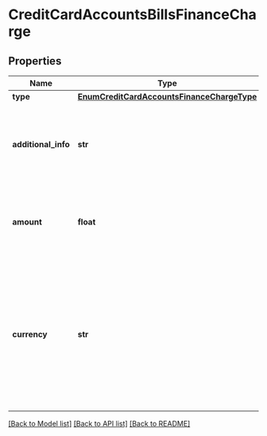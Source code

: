# CreditCardAccountsBillsFinanceCharge

## Properties
Name | Type | Description | Notes
------------ | ------------- | ------------- | -------------
**type** | [**EnumCreditCardAccountsFinanceChargeType**](EnumCreditCardAccountsFinanceChargeType.md) |  | 
**additional_info** | **str** | Campo livre, de preenchimento obrigatório se selecionado tipo de encargo &#x27;OUTROS&#x27; | [optional] 
**amount** | **float** | Valor cobrado pelo encargo. Expresso em valor monetário com 4 casas decimais | 
**currency** | **str** | Moeda referente ao valor cobrado pelo encargo, segundo modelo ISO-4217. p.ex. &#x27;BRL&#x27;  Todos os saldos informados estão representados com a moeda vigente do Brasil.  | 

[[Back to Model list]](../README.md#documentation-for-models) [[Back to API list]](../README.md#documentation-for-api-endpoints) [[Back to README]](../README.md)

